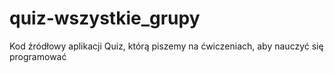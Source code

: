 # quiz-wszystkie_grupy
Kod źródłowy aplikacji Quiz, którą piszemy na ćwiczeniach, aby nauczyć się programować 
